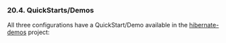 ### 20.4. QuickStarts/Demos

<div class="paragraph">

All three configurations have a QuickStart/Demo available in the [hibernate-demos](https://github.com/hibernate/hibernate-demos) project:

</div>
</div>
<div class="sect2">